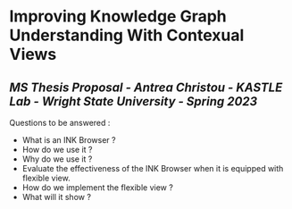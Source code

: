 # Improving Knowledge Graph Understanding With Contexual Views
## _MS Thesis Proposal - Antrea Christou - KASTLE Lab - Wright State University - Spring 2023_


Questions to be answered :

- What is an INK Browser ?
- How do we use it ?
- Why do we use it ?
- Evaluate the effectiveness of the INK Browser when it is equipped with flexible view.
- How do we implement the flexible view ?
- What will it show ?













